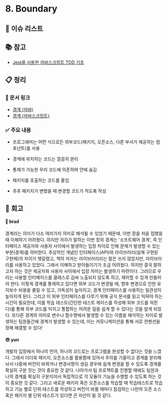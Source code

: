 # 8. Boundary

## :pushpin: 이슈 리스트

## :books: 참고

- [Jest를 사용한 자바스크립트 TDD 기초](<https://devh.kr/2021/Jest%E1%84%85%E1%85%B3%E1%86%AF-%E1%84%89%E1%85%A1%E1%84%8B%E1%85%AD%E1%86%BC%E1%84%92%E1%85%A1%E1%86%AB-%E1%84%8C%E1%85%A1%E1%84%87%E1%85%A1%E1%84%89%E1%85%B3%E1%84%8F%E1%85%B3%E1%84%85%E1%85%B5%E1%86%B8%E1%84%90%E1%85%B3-TDD(%E1%84%90%E1%85%A6%E1%84%89%E1%85%B3%E1%84%90%E1%85%B3-%E1%84%8C%E1%85%AE%E1%84%83%E1%85%A9-%E1%84%80%E1%85%A2%E1%84%87%E1%85%A1%E1%86%AF)%E1%84%8B%E1%85%B4-%E1%84%80%E1%85%B5%E1%84%8E%E1%85%A9/>)

## :clipboard: 정리

### :link: 문서 링크

- [경계 (자바)](./heewhy_java.md)
- [경계 (자바스크립트)](./brad_javascript.md)

### :white_check_mark: 주요 내용

- 프로그래머는 어떤 식으로든 외부코드(패키지, 오픈소스, 다른 부서가 제공하는 컴포넌트)를 사용

- 경계에 위치하는 코드는 깔끔히 분리

- 통제가 가능한 우리 코드에 의존하여 안에 숨김

- 패키지를 호출하는 코드를 줄임

- 추후 패키지가 변했을 때 변경할 코드가 적도록 작성

## :pray: 회고

#### :bread: brad

경계라는 의미가 다소 여러가지 의미로 해석될 수 있었기 때문에, 이번 장을 처음 접했을 때 이해하기 어려웠다. 하지만 저자가 말하는 이번 장의 경계는 '소프트웨어 경계', 즉 인터페이스 제공자와 사용자 사이에서 발생하는 입장 차이로 인해 문제가 발생할 수 있는 부분(경계)를 의미한다.
추상적인 개념인 인터페이스(API)와 라이브러리(실제 구현된 구현체)의 차이가 헷갈렸고, 책의 저자는 라이브러리라는 말은 쓰지 않았지만, 라이브러리를 사용하고 있었다. 그래서 이해하고 받아들이기가 조금 어려웠다.
하지만 결국 말하고자 하는 것은 제공자와 사용자 사이에서 입장 차이는 발생하기 마련이다. 그러므로 우리는 사용할 인터페이스를 클래스로 감싸 노출되지 않도록 하고, 제어할 수 있게 만들어야 한다.
이렇게 경계를 통제하고 있다면 외부 코드가 변경될 때, 향후 변경으로 인한 유지보수 비용을 줄일 수 있고, 가독성이 높아지고, 경계 인터페이스를 사용하는 일관성이 높아지게 된다.
그리고 이 외부 인터페이스를 다루기 위해 공식 문서를 읽고 익혀야 하는 시간이 필요한데, 이를 학습 테스트(간단한 테스트 케이스를 작성해 외부 코드를 익힌다)를 통해 외부 코드를 익히고 통합하는 어려운 일을 쉽게 할 수 있다는 것을 알게 되었다.
또다른 경계의 의미로 변수나 함수명에서 발생할 수 있는 이름을 해석하는 차이로 발생하는 팀원들간에 경계가 발생할 수 있는데, 이는 커뮤니케이션을 통해 서로 컨벤션을 정해 해결할 수 있다!

#### :sunglasses: yun

개발자 입장에서 하나의 언어, 하나의 코드로는 프로그램을 완성할 수 없다는 것을 느꼈다. 그래서 더더욱 패키지, 오픈소스를 활용함에 있어서 주의를 기울이고 경계를 분리해놔서 나중에 버전이 바뀌거나 변경사항이 생길 경우에 쉽게 변경을 할 수 있도록 경계를 확실히 구분 짓는 것이 중요한 것 같다. 나아가서 팀 프로젝트를 진행할 때에도 팀원과 나의 경계를 확실히 구분지어서 독립적으로 각 모듈이 기능을 수행할 수 있도록 하는 것이 중요한 것 같다. 그리고 새로운 패키지 혹은 오픈소스를 학습할 때 학습테스트로 학습하고 기능 별로 단위 테스트를 작성하고 버전이 바뀔 때마다 점검하는 나만의 오픈 소스 혹은 패키지 별 단위 테스트가 있다면 큰 자산이 될 것 같다.

